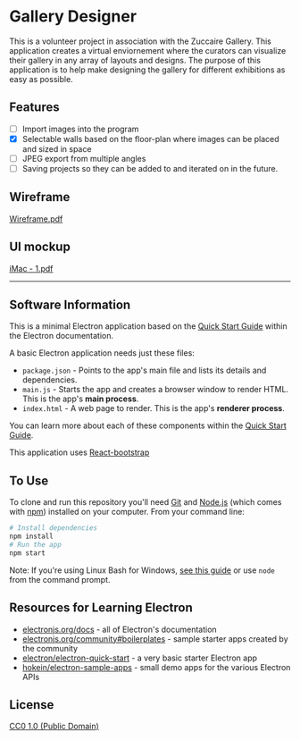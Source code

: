 # Gallery Designer
This is a volunteer project in association with the Zuccaire Gallery. This application creates a virtual enviornement where the curators can visualize their gallery in any array of layouts and designs. The purpose of this application is to help make designing the gallery for different exhibitions as easy as possible.

## Features
- [ ] Import images into the program
- [X] Selectable walls based on the floor-plan where images can be placed and sized in space
- [ ] JPEG export from multiple angles 
- [ ] Saving projects so they can be added to and iterated on in the future.

## Wireframe
[Wireframe.pdf](https://github.com/ThinPotato/gallery-designer/files/8507543/Wireframe.pdf)

## UI mockup
[iMac - 1.pdf](https://github.com/ThinPotato/gallery-designer/files/8507545/iMac.-.1.pdf)

---

## Software Information
This is a minimal Electron application based on the [Quick Start Guide](https://electronjs.org/docs/latest/tutorial/quick-start) within the Electron documentation.

A basic Electron application needs just these files:

- `package.json` - Points to the app's main file and lists its details and dependencies.
- `main.js` - Starts the app and creates a browser window to render HTML. This is the app's **main process**.
- `index.html` - A web page to render. This is the app's **renderer process**.

You can learn more about each of these components within the [Quick Start Guide](https://electronjs.org/docs/latest/tutorial/quick-start).

This application uses [React-bootstrap](https://react-bootstrap.github.io/getting-started/introduction)

## To Use

To clone and run this repository you'll need [Git](https://git-scm.com) and [Node.js](https://nodejs.org/en/download/) (which comes with [npm](http://npmjs.com)) installed on your computer. From your command line:

```bash
# Install dependencies
npm install
# Run the app
npm start
```

Note: If you're using Linux Bash for Windows, [see this guide](https://www.howtogeek.com/261575/how-to-run-graphical-linux-desktop-applications-from-windows-10s-bash-shell/) or use `node` from the command prompt.

## Resources for Learning Electron

- [electronjs.org/docs](https://electronjs.org/docs) - all of Electron's documentation
- [electronjs.org/community#boilerplates](https://electronjs.org/community#boilerplates) - sample starter apps created by the community
- [electron/electron-quick-start](https://github.com/electron/electron-quick-start) - a very basic starter Electron app
- [hokein/electron-sample-apps](https://github.com/hokein/electron-sample-apps) - small demo apps for the various Electron APIs

## License

[CC0 1.0 (Public Domain)](LICENSE.md)
